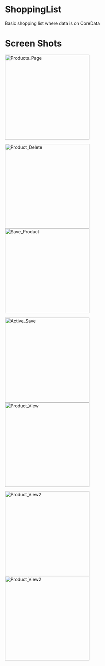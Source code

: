 # ShoppingList
Basic shopping list where data is on CoreData

# Screen Shots #
<div>
  <img width= "270" alt="Products_Page" src="https://github.com/drgndenis/ShoppingList/assets/101059619/5abbeb11-737b-4539-8f1a-7732dcbef28d">
  <p>  </p>
  <img width= "270" alt="Product_Delete" src="https://github.com/drgndenis/ShoppingList/assets/101059619/92b5b3e6-5f3d-4db8-b1e6-61da4fa86704">
  <img width= "270" alt="Save_Product" src="https://github.com/drgndenis/ShoppingList/assets/101059619/f20692ee-e0cd-4e35-941f-1039f07ffa4e">
  <p>  </p>
  <img width= "270" alt="Active_Save" src="https://github.com/drgndenis/ShoppingList/assets/101059619/3aaceaa1-9e6e-456f-b760-1aba1dc11ef0">
  <img width= "270" alt="Product_View" src="https://github.com/drgndenis/ShoppingList/assets/101059619/cb8c842a-d805-4c71-be66-cb26031c2063">
  <p>  </p>
  <img width= "270" alt="Product_View2" src="https://github.com/drgndenis/ShoppingList/assets/101059619/56a52534-ec83-46ec-86e5-54cfa5dc16f0">
  <img width= "270" alt="Product_View2" src="https://github.com/drgndenis/ShoppingList/assets/101059619/5632cff5-524f-4abd-ab61-498ebda17307">
</div>

